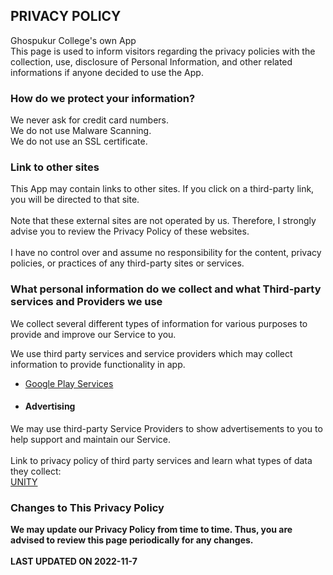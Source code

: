 <html lang="en-US"> 
<head>
    <meta charset="UTF-8">
<title> Ghoshpukur College</title>
</head>
</html>

## <b>PRIVACY POLICY</b>
Ghospukur College's own App<br>
This page is used to inform visitors regarding the privacy policies with the collection, use, disclosure of Personal Information, and other related informations if anyone decided to use the App.

### <b>How do we protect your information?</b>
We never ask for credit card numbers. <br>
We do not use Malware Scanning. <br>
We do not use an SSL certificate. <br>

### <b>Link to other sites </b>
This App may contain links to other sites. If you click on a third-party link, you will be directed to that site. <br><br>
Note that these external sites are not operated by us. Therefore, I strongly advise you to review the Privacy Policy of these websites. <br><br>
I have no control over and assume no responsibility for the content, privacy policies, or practices of any third-party sites or services.

### <b>What personal information do we collect and what Third-party services and Providers we use </b>
We collect several different types of information for various purposes to provide and improve our Service to you.



We use third party services and service providers which may collect information to provide functionality in app.
- <a href="https://policies.google.com/privacy">Google Play Services</a>
- #### <b> Advertising</b>
We may use third-party Service Providers to show advertisements to you to help support and maintain our Service.<br><br>
Link to privacy policy of third party services and learn what types of data they collect: <br>
<a href="https://unity3d.com/legal/privacy-policy">UNITY</a>

### <b>Changes to This Privacy Policy<b>
We may update our Privacy Policy from time to time. Thus, you are advised to review this page periodically for any changes. 
<br><br>
LAST UPDATED ON 2022-11-7




